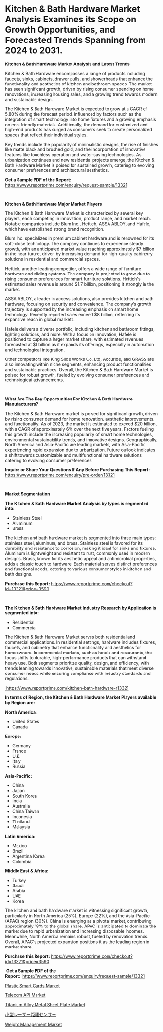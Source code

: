 <p><h1>Kitchen & Bath Hardware Market Analysis Examines its Scope on Growth Opportunities, and Forecasted Trends Spanning from 2024 to 2031.</h1></p><p><strong>Kitchen & Bath Hardware Market Analysis and Latest Trends</strong></p>
<p><p>Kitchen & Bath Hardware encompasses a range of products including faucets, sinks, cabinets, drawer pulls, and showerheads that enhance the functionality and aesthetics of kitchen and bathroom spaces. The market has seen significant growth, driven by rising consumer spending on home renovations, increasing housing sales, and a growing trend towards modern and sustainable design. </p><p>The Kitchen & Bath Hardware Market is expected to grow at a CAGR of 5.80% during the forecast period, influenced by factors such as the integration of smart technology into home fixtures and a growing emphasis on eco-friendly materials. Additionally, the demand for customized and high-end products has surged as consumers seek to create personalized spaces that reflect their individual styles. </p><p>Key trends include the popularity of minimalistic designs, the rise of finishes like matte black and brushed gold, and the incorporation of innovative features like touchless operation and water-saving technologies. As urbanization continues and new residential projects emerge, the Kitchen & Bath Hardware Market is poised for sustained growth, catering to evolving consumer preferences and architectural aesthetics.</p></p>
<p><strong>Get a Sample PDF of the Report:&nbsp;</strong> <a href="https://www.reportprime.com/enquiry/request-sample/13321?utm_campaign=1082&utm_medium=2&utm_source=Github&utm_content=ia&utm_term=29112024&utm_id=kitchen-bath-hardware">https://www.reportprime.com/enquiry/request-sample/13321</a></p>
<p>&nbsp;</p>
<p><strong>Kitchen & Bath Hardware Major Market Players</strong></p>
<p><p>The Kitchen & Bath Hardware Market is characterized by several key players, each competing in innovation, product range, and market reach. Notable companies include Blum Inc., Hettich, ASSA ABLOY, and Hafele, which have established strong brand recognition.</p><p>Blum Inc. specializes in premium cabinet hardware and is renowned for its soft-close technology. The company continues to experience steady growth, with an anticipated market value reaching approximately $7 billion in the near future, driven by increasing demand for high-quality cabinetry solutions in residential and commercial spaces.</p><p>Hettich, another leading competitor, offers a wide range of furniture hardware and sliding systems. The company is projected to grow due to rising consumer preferences for smart furniture solutions. Hettich's estimated sales revenue is around $1.7 billion, positioning it strongly in the market.</p><p>ASSA ABLOY, a leader in access solutions, also provides kitchen and bath hardware, focusing on security and convenience. The company’s growth trajectory is supported by the increasing emphasis on smart home technology. Recently reported sales exceed $8 billion, reflecting its expansive reach in global markets.</p><p>Hafele delivers a diverse portfolio, including kitchen and bathroom fittings, lighting solutions, and more. With a focus on innovation, Hafele is positioned to capture a larger market share, with estimated revenues forecasted at $1 billion as it expands its offerings, especially in automation and technological integration.</p><p>Other competitors like King Slide Works Co. Ltd, Accuride, and GRASS are also innovating within niche segments, enhancing product functionalities and sustainable practices. Overall, the Kitchen & Bath Hardware Market is poised for robust growth, fueled by evolving consumer preferences and technological advancements.</p></p>
<p>&nbsp;</p>
<p><strong>What Are The Key Opportunities For Kitchen & Bath Hardware Manufacturers?</strong></p>
<p><p>The Kitchen & Bath Hardware market is poised for significant growth, driven by rising consumer demand for home renovation, aesthetic improvements, and functionality. As of 2023, the market is estimated to exceed $20 billion, with a CAGR of approximately 6% over the next five years. Factors fueling this growth include the increasing popularity of smart home technologies, environmental sustainability trends, and innovative designs. Geographically, North America and Asia-Pacific are leading markets, with Asia-Pacific experiencing rapid expansion due to urbanization. Future outlook indicates a shift towards customizable and multifunctional hardware solutions catering to evolving consumer preferences.</p></p>
<p><strong>Inquire or Share Your Questions If Any Before Purchasing This Report:</strong> <a href="https://www.reportprime.com/enquiry/pre-order/13321?utm_campaign=1082&utm_medium=2&utm_source=Github&utm_content=ia&utm_term=29112024&utm_id=kitchen-bath-hardware">https://www.reportprime.com/enquiry/pre-order/13321</a></p>
<p>&nbsp;</p>
<p><strong>Market Segmentation</strong></p>
<p><strong>The Kitchen & Bath Hardware Market Analysis by types is segmented into:</strong></p>
<p><ul><li>Stainless Steel</li><li>Aluminum</li><li>Brass</li></ul></p>
<p><p>The kitchen and bath hardware market is segmented into three main types: stainless steel, aluminum, and brass. Stainless steel is favored for its durability and resistance to corrosion, making it ideal for sinks and fixtures. Aluminum is lightweight and resistant to rust, commonly used in modern designs. Brass, known for its aesthetic appeal and antimicrobial properties, adds a classic touch to hardware. Each material serves distinct preferences and functional needs, catering to various consumer styles in kitchen and bath designs.</p></p>
<p><strong>Purchase this Report:&nbsp;</strong><a href="https://www.reportprime.com/checkout?id=13321&price=3590&utm_campaign=1082&utm_medium=2&utm_source=Github&utm_content=ia&utm_term=29112024&utm_id=kitchen-bath-hardware">https://www.reportprime.com/checkout?id=13321&price=3590</a></p>
<p>&nbsp;</p>
<p><strong>The Kitchen & Bath Hardware Market Industry Research by Application is segmented into:</strong></p>
<p><ul><li>Residential</li><li>Commercial</li></ul></p>
<p><p>The Kitchen & Bath Hardware Market serves both residential and commercial applications. In residential settings, hardware includes fixtures, faucets, and cabinetry that enhance functionality and aesthetics for homeowners. In commercial markets, such as hotels and restaurants, the focus shifts to durable, high-performance products that can withstand heavy use. Both segments prioritize quality, design, and efficiency, with trends leaning towards innovative, sustainable materials that meet diverse consumer needs while ensuring compliance with industry standards and regulations.</p></p>
<p><a href="https://www.reportprime.com/kitchen-bath-hardware-r13321?utm_campaign=1082&utm_medium=2&utm_source=Github&utm_content=ia&utm_term=29112024&utm_id=kitchen-bath-hardware">&nbsp;https://www.reportprime.com/kitchen-bath-hardware-r13321</a></p>
<p><strong>In terms of Region, the Kitchen & Bath Hardware Market Players available by Region are:</strong></p>
<p>
    <p> <strong> North America: </strong>
        <ul>
            <li>United States</li>
            <li>Canada</li>
        </ul>
        </p> 
    <p> <strong> Europe: </strong>
        <ul>
            <li>Germany</li>
            <li>France</li>
            <li>U.K.</li>
            <li>Italy</li>
            <li>Russia</li>
        </ul>
        </p> 
    <p> <strong> Asia-Pacific: </strong>
        <ul>
            <li>China</li>
            <li>Japan</li>
            <li>South Korea</li>
            <li>India</li>
            <li>Australia</li>
            <li>China Taiwan</li>
            <li>Indonesia</li>
            <li>Thailand</li>
            <li>Malaysia</li>
        </ul>
        </p> 
    <p> <strong> Latin America: </strong>
        <ul>
            <li>Mexico</li>
            <li>Brazil</li>
            <li>Argentina Korea</li>
            <li>Colombia</li>
        </ul>
        </p> 
    <p> <strong> Middle East & Africa: </strong>
        <ul>
            <li>Turkey</li>
            <li>Saudi</li>
            <li>Arabia</li>
            <li>UAE</li>
            <li>Korea</li>
        </ul>
    </p>
    </p>
<p><p>The kitchen and bath hardware market is witnessing significant growth, particularly in North America (25%), Europe (22%), and the Asia-Pacific (APAC) region (30%). China is emerging as a pivotal market, contributing approximately 18% to the global share. APAC is anticipated to dominate the market due to rapid urbanization and increasing disposable incomes. Meanwhile, North America remains robust, fueled by renovation trends. Overall, APAC's projected expansion positions it as the leading region in market share.</p></p>
<p><strong>Purchase this Report: </strong><a href="https://www.reportprime.com/checkout?id=13321&price=3590&utm_campaign=1082&utm_medium=2&utm_source=Github&utm_content=ia&utm_term=29112024&utm_id=kitchen-bath-hardware">https://www.reportprime.com/checkout?id=13321&price=3590</a></p>
<p>&nbsp;<strong>Get a Sample PDF of the Report:&nbsp;&nbsp;</strong><a href="https://www.reportprime.com/enquiry/request-sample/13321?utm_campaign=1082&utm_medium=2&utm_source=Github&utm_content=ia&utm_term=29112024&utm_id=kitchen-bath-hardware">https://www.reportprime.com/enquiry/request-sample/13321</a></p>
<p><strong></strong></p>
<p><p><a href="https://issuu.com/reportprime-2/docs/plastic-smart-cards-market-size-2030.pptx?utm_campaign=1082&utm_medium=2&utm_source=Github&utm_content=ia&utm_term=29112024&utm_id=kitchen-bath-hardware">Plastic Smart Cards Market</a></p><p><a href="https://www.linkedin.com/pulse/telecom-api-market-segmentation-geographical-regions-forcast-gbjmc?utm_campaign=1082&utm_medium=2&utm_source=Github&utm_content=ia&utm_term=29112024&utm_id=kitchen-bath-hardware">Telecom API Market</a></p><p><a href="https://issuu.com/reportprime-2/docs/titanium-alloy-metal-sheet-plate-market-size-2030.?utm_campaign=1082&utm_medium=2&utm_source=Github&utm_content=ia&utm_term=29112024&utm_id=kitchen-bath-hardware">Titanium Alloy Metal Sheet Plate Market</a></p><p><a href="https://github.com/lababdou/Market-Research-Report-List-6/blob/main/780600326258.md?utm_campaign=1082&utm_medium=2&utm_source=Github&utm_content=ia&utm_term=29112024&utm_id=kitchen-bath-hardware">小型レーザー距離センサー</a></p><p><a href="https://www.linkedin.com/pulse/growth-forecast-weight-management-market-competitive-landscape-dzqvc?utm_campaign=1082&utm_medium=2&utm_source=Github&utm_content=ia&utm_term=29112024&utm_id=kitchen-bath-hardware">Weight Management Market</a></p></p>